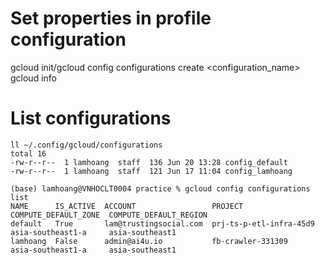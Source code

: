 # Set properties in profile configuration
gcloud init/gcloud config configurations create <configuration_name>
gcloud info
# List configurations
```shell script
ll ~/.config/gcloud/configurations 
total 16
-rw-r--r--  1 lamhoang  staff  136 Jun 20 13:28 config_default
-rw-r--r--  1 lamhoang  staff  121 Jun 17 11:04 config_lamhoang

(base) lamhoang@VNHOCLT0004 practice % gcloud config configurations list
NAME      IS_ACTIVE  ACCOUNT                 PROJECT                  COMPUTE_DEFAULT_ZONE  COMPUTE_DEFAULT_REGION
default   True       lam@trustingsocial.com  prj-ts-p-etl-infra-45d9  asia-southeast1-a     asia-southeast1
lamhoang  False      admin@ai4u.io           fb-crawler-331309        asia-southeast1-a     asia-southeast1

```